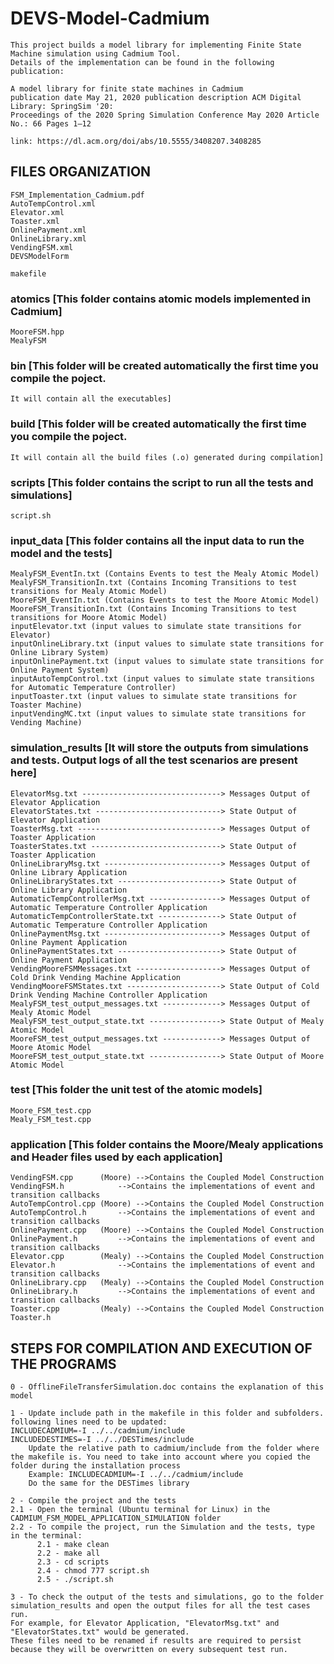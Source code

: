 # DEVS-Model-Cadmium
	
	This project builds a model library for implementing Finite State Machine simulation using Cadmium Tool. 
	Details of the implementation can be found in the following publication:
	
	A model library for finite state machines in Cadmium
	publication date May 21, 2020 publication description ACM Digital Library: SpringSim '20: 
	Proceedings of the 2020 Spring Simulation Conference May 2020 Article No.: 66 Pages 1–12 
	
	link: https://dl.acm.org/doi/abs/10.5555/3408207.3408285

## FILES ORGANIZATION
	
	FSM_Implementation_Cadmium.pdf
	AutoTempControl.xml
	Elevator.xml
	Toaster.xml
	OnlinePayment.xml
	OnlineLibrary.xml
	VendingFSM.xml
	DEVSModelForm

	makefile

### atomics [This folder contains atomic models implemented in Cadmium]
	MooreFSM.hpp 
	MealyFSM

### bin [This folder will be created automatically the first time you compile the poject.
	It will contain all the executables]

### build [This folder will be created automatically the first time you compile the poject.
	It will contain all the build files (.o) generated during compilation]

### scripts [This folder contains the script to run all the tests and simulations]
	script.sh

### input_data [This folder contains all the input data to run the model and the tests]
	MealyFSM_EventIn.txt (Contains Events to test the Mealy Atomic Model)
	MealyFSM_TransitionIn.txt (Contains Incoming Transitions to test transitions for Mealy Atomic Model)
	MooreFSM_EventIn.txt (Contains Events to test the Moore Atomic Model)
	MooreFSM_TransitionIn.txt (Contains Incoming Transitions to test transitions for Moore Atomic Model)
	inputElevator.txt (input values to simulate state transitions for Elevator)
	inputOnlineLibrary.txt (input values to simulate state transitions for Online Library System)
	inputOnlinePayment.txt (input values to simulate state transitions for Online Payment System)
	inputAutoTempControl.txt (input values to simulate state transitions for Automatic Temperature Controller)
	inputToaster.txt (input values to simulate state transitions for Toaster Machine)
	inputVendingMC.txt (input values to simulate state transitions for Vending Machine) 
	
### simulation_results [It will store the outputs from simulations and tests. Output logs of all the test scenarios are present here]
	ElevatorMsg.txt -------------------------------> Messages Output of Elevator Application 
	ElevatorStates.txt ----------------------------> State Output of Elevator Application 
	ToasterMsg.txt --------------------------------> Messages Output of Toaster Application
	ToasterStates.txt -----------------------------> State Output of Toaster Application
	OnlineLibraryMsg.txt --------------------------> Messages Output of Online Library Application
	OnlineLibraryStates.txt -----------------------> State Output of Online Library Application
	AutomaticTempControllerMsg.txt ----------------> Messages Output of Automatic Temperature Controller Application
	AutomaticTempControllerState.txt --------------> State Output of Automatic Temperature Controller Application
	OnlinePaymentMsg.txt --------------------------> Messages Output of Online Payment Application
	OnlinePaymentStates.txt -----------------------> State Output of Online Payment Application
	VendingMooreFSMMessages.txt -------------------> Messages Output of Cold Drink Vending Machine Application
	VendingMooreFSMStates.txt ---------------------> State Output of Cold Drink Vending Machine Controller Application
	MealyFSM_test_output_messages.txt -------------> Messages Output of Mealy Atomic Model
	MealyFSM_test_output_state.txt ----------------> State Output of Mealy Atomic Model
	MooreFSM_test_output_messages.txt -------------> Messages Output of Moore Atomic Model
	MooreFSM_test_output_state.txt ----------------> State Output of Moore Atomic Model

### test [This folder the unit test of the atomic models]
	Moore_FSM_test.cpp
	Mealy_FSM_test.cpp

### application [This folder contains the Moore/Mealy applications and Header files used by each application]	
	VendingFSM.cpp      (Moore) -->Contains the Coupled Model Construction
	VendingFSM.h		    -->Contains the implementations of event and transition callbacks
	AutoTempControl.cpp (Moore) -->Contains the Coupled Model Construction
	AutoTempControl.h 	    -->Contains the implementations of event and transition callbacks
	OnlinePayment.cpp   (Moore) -->Contains the Coupled Model Construction
	OnlinePayment.h		    -->Contains the implementations of event and transition callbacks
	Elevator.cpp        (Mealy) -->Contains the Coupled Model Construction
	Elevator.h 	            -->Contains the implementations of event and transition callbacks
	OnlineLibrary.cpp   (Mealy) -->Contains the Coupled Model Construction
	OnlineLibrary.h 	    -->Contains the implementations of event and transition callbacks
	Toaster.cpp         (Mealy) -->Contains the Coupled Model Construction
	Toaster.h
	
## STEPS FOR COMPILATION AND EXECUTION OF THE PROGRAMS

	0 - OfflineFileTransferSimulation.doc contains the explanation of this model

	1 - Update include path in the makefile in this folder and subfolders. following lines need to be updated:
	INCLUDECADMIUM=-I ../../cadmium/include
	INCLUDEDESTIMES=-I ../../DESTimes/include
    	Update the relative path to cadmium/include from the folder where the makefile is. You need to take into account where you copied the folder during the installation process
		Example: INCLUDECADMIUM=-I ../../cadmium/include
		Do the same for the DESTimes library
   
	2 - Compile the project and the tests
	2.1 - Open the terminal (Ubuntu terminal for Linux) in the CADMIUM_FSM_MODEL_APPLICATION_SIMULATION folder
	2.2 - To compile the project, run the Simulation and the tests, type in the terminal:
	      2.1 - make clean
	      2.2 - make all
	      2.3 - cd scripts
	      2.4 - chmod 777 script.sh
	      2.5 - ./script.sh
		
	3 - To check the output of the tests and simulations, go to the folder simulation_results and open the output files for all the test cases run.
	For example, for Elevator Application, "ElevatorMsg.txt" and "ElevatorStates.txt" would be generated. 
	These files need to be renamed if results are required to persist because they will be overwritten on every subsequent test run.

